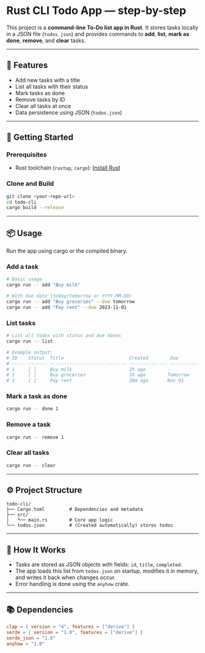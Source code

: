 # Rust CLI Todo App — step-by-step

This project is a **command-line To-Do list app in Rust**. It stores tasks locally in a JSON file (`todos.json`) and provides commands to **add**, **list**, **mark as done**, **remove**, and **clear** tasks.

---

## 🦀 Features

* Add new tasks with a title
* List all tasks with their status
* Mark tasks as done
* Remove tasks by ID
* Clear all tasks at once
* Data persistence using JSON (`todos.json`)

---

## 🚀 Getting Started

### Prerequisites

* Rust toolchain (`rustup`, `cargo`): [Install Rust](https://rustup.rs)

### Clone and Build

```bash
git clone <your-repo-url>
cd todo-cli
cargo build --release
```

---

## 📦 Usage

Run the app using cargo or the compiled binary.

### Add a task

```bash
# Basic usage
cargo run -- add "Buy milk"

# With due date (today/tomorrow or YYYY-MM-DD)
cargo run -- add "Buy groceries" --due tomorrow
cargo run -- add "Pay rent" --due 2023-11-01
```

### List tasks

```bash
# List all todos with status and due dates
cargo run -- list

# Example output:
# ID    Status  Title                        Created        Due         
# ----- ------- ---------------------------- -------------- ------------
# 1     [ ]     Buy milk                     2h ago        -           
# 2     [ ]     Buy groceries                1h ago        Tomorrow    
# 3     [ ]     Pay rent                     30m ago       Nov 01      
```

### Mark a task as done

```bash
cargo run -- done 1
```

### Remove a task

```bash
cargo run -- remove 1
```

### Clear all tasks

```bash
cargo run -- clear
```

---

## ⚙️ Project Structure

```
todo-cli/
├── Cargo.toml         # Dependencies and metadata
├── src/
│   └── main.rs        # Core app logic
└── todos.json         # (Created automatically) stores todos
```

---

## 🧠 How It Works

* Tasks are stored as JSON objects with fields: `id`, `title`, `completed`.
* The app loads this list from `todos.json` on startup, modifies it in memory, and writes it back when changes occur.
* Error handling is done using the `anyhow` crate.

---

## 📚 Dependencies

```toml
clap = { version = "4", features = ["derive"] }
serde = { version = "1.0", features = ["derive"] }
serde_json = "1.0"
anyhow = "1.0"
```

